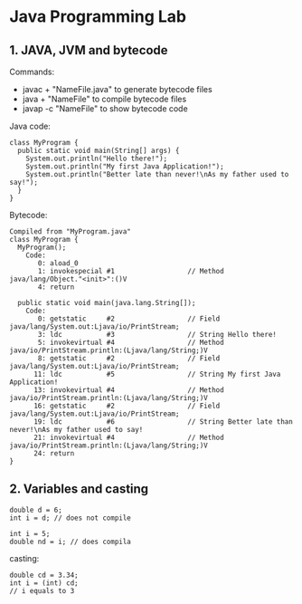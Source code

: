 # Java Programming Lab

## 1. JAVA, JVM and bytecode

Commands:

- javac + "NameFile.java" to generate bytecode files
- java + "NameFile" to compile bytecode files
- javap -c "NameFile" to show bytecode code

Java code:

```
class MyProgram {
  public static void main(String[] args) {
    System.out.println("Hello there!");
    System.out.println("My first Java Application!");
    System.out.println("Better late than never!\nAs my father used to say!");
  }
}
```

Bytecode:

```
Compiled from "MyProgram.java"
class MyProgram {
  MyProgram();
    Code:
       0: aload_0
       1: invokespecial #1                  // Method java/lang/Object."<init>":()V
       4: return

  public static void main(java.lang.String[]);
    Code:
       0: getstatic     #2                  // Field java/lang/System.out:Ljava/io/PrintStream;
       3: ldc           #3                  // String Hello there!
       5: invokevirtual #4                  // Method java/io/PrintStream.println:(Ljava/lang/String;)V
       8: getstatic     #2                  // Field java/lang/System.out:Ljava/io/PrintStream;
      11: ldc           #5                  // String My first Java Application!
      13: invokevirtual #4                  // Method java/io/PrintStream.println:(Ljava/lang/String;)V
      16: getstatic     #2                  // Field java/lang/System.out:Ljava/io/PrintStream;
      19: ldc           #6                  // String Better late than never!\nAs my father used to say!
      21: invokevirtual #4                  // Method java/io/PrintStream.println:(Ljava/lang/String;)V
      24: return
}
```

## 2. Variables and casting

```
double d = 6;
int i = d; // does not compile
```

```
int i = 5;
double nd = i; // does compila
```

casting:

```
double cd = 3.34;
int i = (int) cd;
// i equals to 3
```
